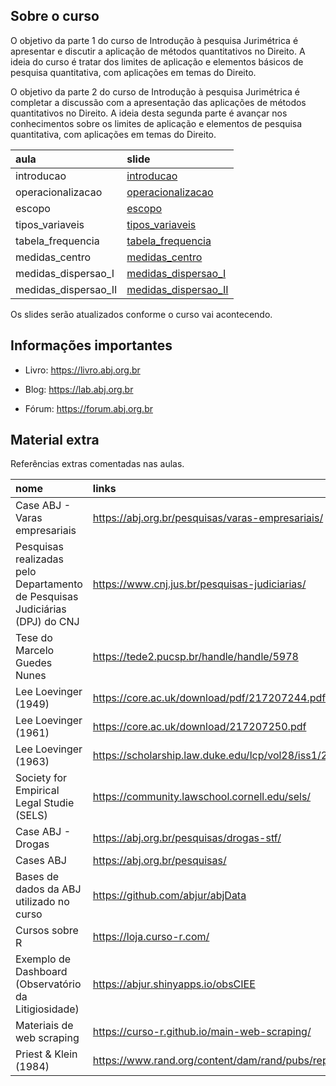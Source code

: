 
## Sobre o curso

O objetivo da parte 1 do curso de Introdução à pesquisa Jurimétrica é
apresentar e discutir a aplicação de métodos quantitativos no Direito. A
ideia do curso é tratar dos limites de aplicação e elementos básicos de
pesquisa quantitativa, com aplicações em temas do Direito.

O objetivo da parte 2 do curso de Introdução à pesquisa Jurimétrica é
completar a discussão com a apresentação das aplicações de métodos
quantitativos no Direito. A ideia desta segunda parte é avançar nos
conhecimentos sobre os limites de aplicação e elementos de pesquisa
quantitativa, com aplicações em temas do Direito.

| aula                 | slide                                                                                                       |
|:---------------------|:------------------------------------------------------------------------------------------------------------|
| introducao           | [introducao](https://abjur.github.io/curso_intro_jurimetria/slides/a00_introducao.html)                     |
| operacionalizacao    | [operacionalizacao](https://abjur.github.io/curso_intro_jurimetria/slides/a01_operacionalizacao.html)       |
| escopo               | [escopo](https://abjur.github.io/curso_intro_jurimetria/slides/a02_escopo.html)                             |
| tipos_variaveis      | [tipos_variaveis](https://abjur.github.io/curso_intro_jurimetria/slides/a03_tipos_variaveis.html)           |
| tabela_frequencia    | [tabela_frequencia](https://abjur.github.io/curso_intro_jurimetria/slides/a04_tabela_frequencia.html)       |
| medidas_centro       | [medidas_centro](https://abjur.github.io/curso_intro_jurimetria/slides/a05_medidas_centro.html)             |
| medidas_dispersao_I  | [medidas_dispersao_I](https://abjur.github.io/curso_intro_jurimetria/slides/a06_medidas_dispersao_I.html)   |
| medidas_dispersao_II | [medidas_dispersao_II](https://abjur.github.io/curso_intro_jurimetria/slides/a07_medidas_dispersao_II.html) |

Os slides serão atualizados conforme o curso vai acontecendo.

## Informações importantes

-   Livro: <https://livro.abj.org.br>

-   Blog: <https://lab.abj.org.br>

-   Fórum: <https://forum.abj.org.br>

## Material extra

Referências extras comentadas nas aulas.

| nome                                                                         | links                                                               |
|:-----------------------------------------------------------------------------|:--------------------------------------------------------------------|
| Case ABJ - Varas empresariais                                                | <https://abj.org.br/pesquisas/varas-empresariais/>                  |
| Pesquisas realizadas pelo Departamento de Pesquisas Judiciárias (DPJ) do CNJ | <https://www.cnj.jus.br/pesquisas-judiciarias/>                     |
| Tese do Marcelo Guedes Nunes                                                 | <https://tede2.pucsp.br/handle/handle/5978>                         |
| Lee Loevinger (1949)                                                         | <https://core.ac.uk/download/pdf/217207244.pdf>                     |
| Lee Loevinger (1961)                                                         | <https://core.ac.uk/download/217207250.pdf>                         |
| Lee Loevinger (1963)                                                         | <https://scholarship.law.duke.edu/lcp/vol28/iss1/2/>                |
| Society for Empirical Legal Studie (SELS)                                    | <https://community.lawschool.cornell.edu/sels/>                     |
| Case ABJ - Drogas                                                            | <https://abj.org.br/pesquisas/drogas-stf/>                          |
| Cases ABJ                                                                    | <https://abj.org.br/pesquisas/>                                     |
| Bases de dados da ABJ utilizado no curso                                     | <https://github.com/abjur/abjData>                                  |
| Cursos sobre R                                                               | <https://loja.curso-r.com/>                                         |
| Exemplo de Dashboard (Observatório da Litigiosidade)                         | <https://abjur.shinyapps.io/obsCIEE>                                |
| Materiais de web scraping                                                    | <https://curso-r.github.io/main-web-scraping/>                      |
| Priest & Klein (1984)                                                        | <https://www.rand.org/content/dam/rand/pubs/reports/2006/R3032.pdf> |

